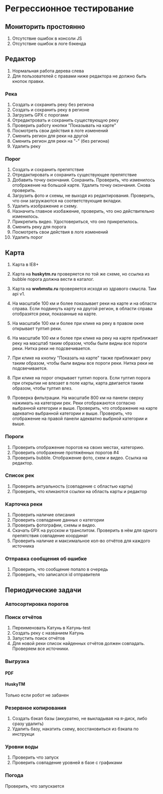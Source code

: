 # Регрессионное тестирование

## Мониторить простоянно
1. Отсутствие ошибок в консоли JS
2. Отсутствие ошибок в логе бэкенда

## Редактор
1. Нормальная работа дерева слева
2. Для пользователей с правами ниже редактора не должно быть кнопок правки.

### Река
1. Создать и сохранить реку без региона
2. Создать и сохранить реку в регионе
3. Загрузить GPX с порогами
3. Отредактровать и сохранить существующую реку
3. Проверить работу кнопки "Показывать на карте"
5. Посмотреть свои действия в логе изменений
6. Сменить регион для реки на другой
6. Сменить регион для реки на "-" (без региона)
6. Удалить реку

### Порог
1. Создать и сохранить препятствие
2. Отредактировать и сохранить существующее препятствие
2. Добавить точку окончания. Сохранить. Проверить, что изменилось отображение на большой карте. Удалить точку окончания. Снова проверить.
3. Загрузить фото и схемы, не выходя из редактирования. Проверить, что они загружаются на соответствующие вкладки.
4. Удалить изображение и схему.
5. Назначить главное изобажение, проверить, что оно действительно изменилось.
6. Прикрепить видео. Удостовериться, что оно прикрепилось.
7. Сменить реку для порога
8. Посмотреть свои действия в логе изменений
9. Удалить порог

## Карта
1. Карта в IE8+
1. Карта на **huskytm.ru** проверяется по той же схеме, но ссылка из bubble порога должна вести в каталог.
1. Карта на **wwbmstu.ru** проверяется исходя из здравого смысла. Там api v1.


1. На масштабе 100 км и более показывает реки на карте и на области справа. Если подвинуть карту на другой регион, в области справа отобразятся реки, показанные на карте.
2. На масштабе 100 км и более при клике на реку в правом окне открывает тултип реки.
3. На масштабе 100 км и более при клике на реку на карте приближает реку на масштаб таким образом, чтобы были видны все пороги реки. Нитка реки не подсвечивается.
4. При клике на кнопку "Показать на карте" также приближает реку таким образом, чтобы были видны все пороги реки. Нитка реки не подсвечивается.
5. При клике на порог открывает тултип порога. Если тултип порога при открытии не влезает в поле карты, карта двигается таким образом, чтобы тултип влез.
6. Проверка фильтрации. На масштабе 800 км на панели сверху нажимать на категории рек. Реки отображаются согласно выбранной категории и выше. Проверить, что отображение на карте адекватно выбранной категории и выше. Проверить, что отображение на правой панели адекватно выбрной категории и выше.

### Пороги
1. Проверить отображение порогов на своих местах, категорию.
2. Проверить отображение протяжённых порогов #4
3. Проверить bubble. Отображение фото, схем и видео. Ссылка на редактор.

### Список рек
1. Проверить актуальность (совпадение с областью карты)
2. Проверить, что кликаются ссылки на область карты и редактор

### Карточка реки
1. Проверить наличие описания
2. Проверить совпадение данных о категории
3. Проверить фотографии, схемы и видео.
4. Скачать GPX на русском и транслитом. Проверить в нём для одного препятствия совпадение координат
5. Проверить наличие и максимальное кол-во отчётов для каждого источника

### Отправка сообщения об ошибке
1. Проверить, что сообщение попало в очередь
2. Проверить, что записался id отправителя

## Периодические задачи
### Автосортировка порогов

### Поиск отчётов
1. Переименовать Катунь в Катунь-test
2. Создать реку с названием Катунь
3. Запустить поиск отчётов
4. Для новой реки список найденных отчётов должен совпадать. Проверяем все источники.

### Выгрузка
#### PDF
#### HuskyTM
Только если робот не забанен

### Резервное копирования
1. Создать бэкап базы (аккуратно, не выкладывая на я-диск, либо сразу удалить)
2. Удалить базу, накатить схему, восстановиться из бэкапа по инструкци

### Уровни воды
1. Проверить что запуск
2. Проверить совпадение уровней в базе с графиками

### Погода
Проверить, что запускается
